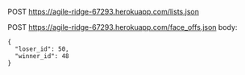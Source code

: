 POST https://agile-ridge-67293.herokuapp.com/lists.json

POST https://agile-ridge-67293.herokuapp.com/face_offs.json
body:  
```
{
  "loser_id": 50,
  "winner_id": 48
}
```
